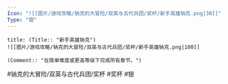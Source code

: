 ```yaml
---
Icon: "![[图片/游戏攻略/钠克的大冒险/双英与古代兵团/奖杯/新手英雄钠克.png|30]]"
Type: "银"
---
```

```ad-common-silver-trophy
title: (Title:: "新手英雄钠克")
![[图片/游戏攻略/钠克的大冒险/双英与古代兵团/奖杯/新手英雄钠克.png|100]]

(Comment:: "在简单难度或更高等级下完成所有章节。")
```

#钠克的大冒险/双英与古代兵团/奖杯 #奖杯 #银
